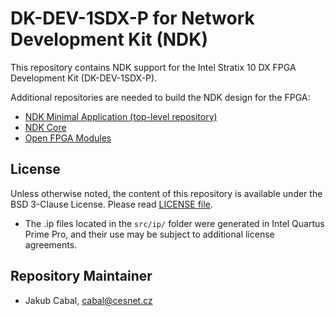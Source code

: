 # DK-DEV-1SDX-P for Network Development Kit (NDK)

This repository contains NDK support for the Intel Stratix 10 DX FPGA Development Kit (DK-DEV-1SDX-P).

Additional repositories are needed to build the NDK design for the FPGA:
- [NDK Minimal Application (top-level repository)](../../../../ndk-app-minimal/)
- [NDK Core](../../../../ndk-core/)
- [Open FPGA Modules](../../../../ofm/)

## License

Unless otherwise noted, the content of this repository is available under the BSD 3-Clause License. Please read [LICENSE file](LICENSE).

- The .ip files located in the `src/ip/` folder were generated in Intel Quartus Prime Pro, and their use may be subject to additional license agreements.

## Repository Maintainer

- Jakub Cabal, cabal@cesnet.cz